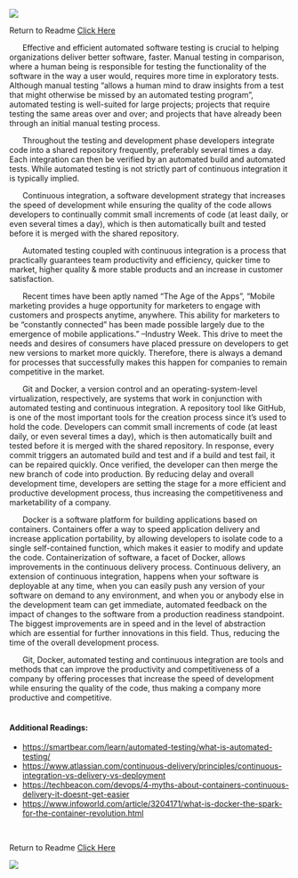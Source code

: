 ![](header.png)

Return to Readme [Click Here](/README.md)

&nbsp;&nbsp;&nbsp;&nbsp;&nbsp;&nbsp;Effective and efficient automated software testing is crucial to helping organizations deliver better software, faster. Manual testing in comparison, where a human being is responsible for testing the functionality of the software in the way a user would, requires more time in exploratory tests. Although manual testing “allows a human mind to draw insights from a test that might otherwise be missed by an automated testing program”, automated testing is well-suited for large projects; projects that require testing the same areas over and over; and projects that have already been through an initial manual testing process. 

&nbsp;&nbsp;&nbsp;&nbsp;&nbsp;&nbsp;Throughout the testing and development phase developers integrate code into a shared repository frequently, preferably several times a day. Each integration can then be verified by an automated build and automated tests. While automated testing is not strictly part of continuous integration it is typically implied.

&nbsp;&nbsp;&nbsp;&nbsp;&nbsp;&nbsp;Continuous integration, a software development strategy that increases the speed of development while ensuring the quality of the code allows developers to continually commit small increments of code (at least daily, or even several times a day), which is then automatically built and tested before it is merged with the shared repository.

&nbsp;&nbsp;&nbsp;&nbsp;&nbsp;&nbsp;Automated testing coupled with continuous integration is a process that practically guarantees team productivity and efficiency, quicker time to market, higher quality & more stable products and an increase in customer satisfaction.

&nbsp;&nbsp;&nbsp;&nbsp;&nbsp;&nbsp;Recent times have been aptly named “The Age of the Apps”, “Mobile marketing provides a huge opportunity for marketers to engage with customers and prospects anytime, anywhere. This ability for marketers to be “constantly connected” has been made possible largely due to the emergence of mobile applications.” –Industry Week. This drive to meet the needs and desires of consumers have placed pressure on developers to get new versions to market more quickly. Therefore, there is always a demand for processes that successfully makes this happen for companies to remain competitive in the market.

&nbsp;&nbsp;&nbsp;&nbsp;&nbsp;&nbsp;Git and Docker, a version control and an operating-system-level virtualization, respectively, are systems that work in conjunction with automated testing and continuous integration.  A repository tool like GitHub, is one of the most important tools for the creation process since it’s used to hold the code. Developers can commit small increments of code (at least daily, or even several times a day), which is then automatically built and tested before it is merged with the shared repository. In response, every commit triggers an automated build and test and if a build and test fail, it can be repaired quickly. Once verified, the developer can then merge the new branch of code into production. By reducing delay and overall development time, developers are setting the stage for a more efficient and productive development process, thus increasing the competitiveness and marketability of a company.

&nbsp;&nbsp;&nbsp;&nbsp;&nbsp;&nbsp;Docker is a software platform for building applications based on containers.  Containers offer a way to speed application delivery and increase application portability, by allowing developers to isolate code to a single self-contained function, which makes it easier to modify and update the code. Containerization of software, a facet of Docker, allows improvements in the continuous delivery process.  Continuous delivery, an extension of continuous integration, happens when your software is deployable at any time, when you can easily push any version of your software on demand to any environment, and when you or anybody else in the development team can get immediate, automated feedback on the impact of changes to the software from a production readiness standpoint. The biggest improvements are in speed and in the level of abstraction which are essential for further innovations in this field. Thus, reducing the time of the overall development process.  

&nbsp;&nbsp;&nbsp;&nbsp;&nbsp;&nbsp;Git, Docker, automated testing and continuous integration are tools and methods that can improve the productivity and competitiveness of a company by offering processes that increase the speed of development while ensuring the quality of the code, thus making a company more productive and competitive.
</br></br>
#### Additional Readings: </br>
* https://smartbear.com/learn/automated-testing/what-is-automated-testing/</br>
* https://www.atlassian.com/continuous-delivery/principles/continuous-integration-vs-delivery-vs-deployment</br>
* https://techbeacon.com/devops/4-myths-about-containers-continuous-delivery-it-doesnt-get-easier</br>
* https://www.infoworld.com/article/3204171/what-is-docker-the-spark-for-the-container-revolution.html</br>
</br>

Return to Readme [Click Here](/README.md)

![](explantion_header.png)


